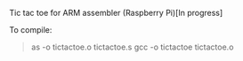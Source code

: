 Tic tac toe for ARM assembler (Raspberry Pi)[In progress]

To compile:

>as -o tictactoe.o tictactoe.s
>gcc -o tictactoe tictactoe.o
